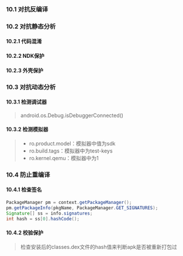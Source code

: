 ### 10.1 对抗反编译
### 10.2 对抗静态分析
#### 10.2.1 代码混淆
#### 10.2.2 NDK保护
#### 10.2.3 外壳保护
### 10.3 对抗动态分析
#### 10.3.1 检测调试器
> android.os.Debug.isDebuggerConnected()
#### 10.3.2 检测模拟器
> - ro.product.model：模拟器中值为sdk
> - ro.build.tags：模拟器中为test-keys
> - ro.kernel.qemu：模拟器中为1
### 10.4 防止重编译
#### 10.4.1 检查签名
```java
PackageManager pm = context.getPackageManager();
pm.getPackageInfo(pkgName, PackageManager.GET_SIGNATURES);
Signature[] ss = info.signatures;
int hash = ss[0].hashCode();
```

#### 10.4.2 校验保护
> 检查安装后的classes.dex文件的hash值来判断apk是否被重新打包过